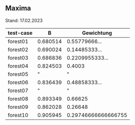 ## Maxima
Stand: 17.02.2023

| test-case | B | Gewichtung |
|-----------|---|------------|
| forest01 | 0.680514 | 0.55779666... |
| forest02 | 0.690024 | 0.14485333... |
| forest03 | 0.686836 | 0.2209955333... |
| forest04 | 0.824503 | 0.4003 |
| forest05 | " | " |
| forest06 | 0.836439 | 0.48858333... |
| forest07 | " | " |
| forest08 | 0.893349 | 0.66625 |
| forest09 | 0.862028 | 0.26648 |
| forest10 | 0.905945 | 0.29746666666666755 |